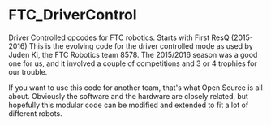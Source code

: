 # FTC_DriverControl
Driver Controlled opcodes for FTC robotics.  Starts with First ResQ (2015-2016)
This is the evolving code for the driver controlled mode as used by Juden Ki, the FTC Robotics team 8578.
The 2015/2016 season was a good one for us, and it involved a couple of competitions and 3 or 4 trophies for our trouble.

If you want to use this code for another team, that's what Open Source is all about.  Obviously the software and the hardware are closely related, but hopefully this modular code can be modified and extended to fit a lot of different robots.    
